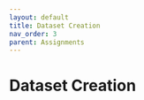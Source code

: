 ```yaml
---
layout: default
title: Dataset Creation
nav_order: 3
parent: Assignments
---
```

# Dataset Creation
